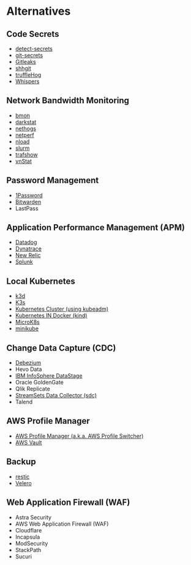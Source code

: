 # Alternatives

## Code Secrets

<!--
https://www.gitguardian.com/
-->

- [detect-secrets](/detect-secrets.md)
- [git-secrets](/git-secrets.md)
- [Gitleaks](/gitleaks.md)
- [shhgit](/shhgit.md)
- [truffleHog](/trufflehog.md)
- [Whispers](https://github.com/Skyscanner/whispers)

## Network Bandwidth Monitoring

- [bmon](/bmon.md)
- [darkstat](/darkstat.md)
- [nethogs](/nethogs.md)
- [netperf](/netperf.md)
- [nload](/nload.md)
- [slurm](/slurm.md)
- [trafshow](/trafshow.md)
- [vnStat](/vnstat.md)

## Password Management

- [1Password](/1password.md)
- [Bitwarden](/bitwarden.md)
- LastPass

## Application Performance Management (APM)

- [Datadog](/datadog.md)
- [Dynatrace](/dynatrace.md)
- [New Relic](/newrelic/README.md)
- [Splunk](/splunk.md)
<!-- - [Nagios](/nagios.md) -->

## Local Kubernetes

- [k3d](/k3d.md)
- [K3s](/k3s.md)
- [Kubernetes Cluster (using kubeadm)](/kubernetes/kubernetes-cluster.md)
- [Kubernetes IN Docker (kind)](/kind/README.md)
- [MicroK8s](/microk8s.md)
- [minikube](/minikube.md)

## Change Data Capture (CDC)

- [Debezium](/debezium.md)
- Hevo Data
- [IBM InfoSphere DataStage](/ibm/ibm-infosphere-datastage.md)
- Oracle GoldenGate
- Qlik Replicate
- [StreamSets Data Collector (sdc)](/streamsets/streamsets-datacollector.md)
- Talend

## AWS Profile Manager

- [AWS Profile Manager (a.k.a. AWS Profile Switcher)](/aws-profile-manager.md)
- [AWS Vault](/aws-vault.md)

## Backup

- [restic](/restic.md)
- [Velero](/velero.md)

## Web Application Firewall (WAF)

- Astra Security
- AWS Web Application Firewall (WAF)
- Cloudflare
- Incapsula
- ModSecurity
- StackPath
- Sucuri
